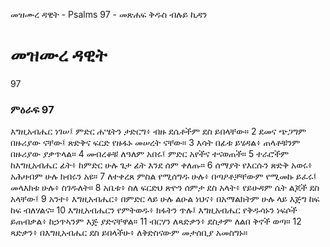﻿
 መዝሙረ ዳዊት - Psalms 97 - መጽሐፍ ቅዱስ ብሉይ ኪዳን
# መዝሙረ ዳዊት
97
### ምዕራፍ 97
 እግዚአብሔር ነገሠ፤ ምድር ሐሤትን ታድርግ፥ ብዙ ደሴቶችም ደስ ይበላቸው።
2  ደመና ጭጋግም በዙሪያው ናቸው፤ ጽድቅና ፍርድ የዙፋኑ መሠረት ናቸው።
3  እሳት በፊቱ ይሄዳል፥ ጠላቶቹንም በዙሪያው ያቃጥላል።
4  መብረቆቹ ለዓለም አበሩ፤ ምድር አየችና ተናወጠች።
5  ተራሮችም ከእግዚአብሔር ፊት፥ ከምድር ሁሉ ጌታ ፊት እንደ ሰም ቀለጡ።
6  ሰማያት የእርሱን ጽድቅ አወሩ፥ አሕዛብም ሁሉ ክብሩን አዩ።
7  ለተቀረጸ ምስል የሚሰግዱ ሁሉ፥ በጣዖቶቻቸውም የሚመኩ ይፈሩ፤ መላእክቱ ሁሉ፥ ስገዱለት።
8  አቤቱ፥ ስለ ፍርድህ ጽዮን ሰምታ ደስ አላት፥ የይሁዳም ሴት ልጆች ደስ አላቸው፤
9  አንተ፥ እግዚአብሔር፥ በምድር ላይ ሁሉ ልዑል ነህና፥ በአማልክትም ሁሉ ላይ እጅግ ከፍ ከፍ ብለሃልና።
10  እግዚአብሔርን የምትወዱ፥ ክፋትን ጥሉ፤ እግዚአብሔር የቅዱሳኑን ነፍሶች ይጠብቃል፥ ከኃጥኣንም እጅ ያድናቸዋል።
11  ብርሃን ለጻድቃን፥ ደስታም ለልበ ቅኖች ወጣ።
12  ጻድቃን፥ በእግዚአብሔር ደስ ይበላችሁ፥ ለቅድስናውም መታሰቢያ አመስግኑ።
